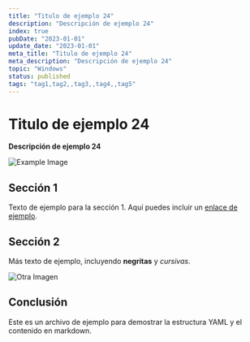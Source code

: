 ```yaml
---
title: "Titulo de ejemplo 24"
description: "Descripción de ejemplo 24"
index: true
pubDate: "2023-01-01"
update_date: "2023-01-01"
meta_title: "Titulo de ejemplo 24"
meta_description: "Descripción de ejemplo 24"
topic: "Windows"
status: published
tags: "tag1,tag2,,tag3,,tag4,,tag5"
---
```


# Titulo de ejemplo 24

**Descripción de ejemplo 24**

![Example Image](https://via.placeholder.com/150)

## Sección 1

Texto de ejemplo para la sección 1. Aquí puedes incluir un [enlace de ejemplo](https://example.com).

## Sección 2

Más texto de ejemplo, incluyendo **negritas** y *cursivas*. 

![Otra Imagen](https://via.placeholder.com/200)

## Conclusión

Este es un archivo de ejemplo para demostrar la estructura YAML y el contenido en markdown.
